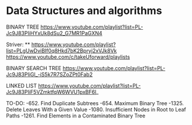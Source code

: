 # Data Structures and algorithms

BINARY TREE
https://www.youtube.com/playlist?list=PL-Jc9J83PIiHYxUk8dSu2_G7MR1PaGXN4

Striver: ** https://www.youtube.com/playlist?list=PLgUwDviBIf0q8Hkd7bK2Bpryj2xVJk8Vk
<br>
https://www.youtube.com/c/takeUforward/playlists

BINARY SEARCH TREE
https://www.youtube.com/playlist?list=PL-Jc9J83PIiGl_-iS5k7R7SZoZPt0Fab2

LINKED LIST
https://www.youtube.com/playlist?list=PL-Jc9J83PIiF5VZmktfqW6WVU1pxBF6l_


TO-DO:
-652. Find Duplicate Subtrees
-654. Maximum Binary Tree
-1325. Delete Leaves With a Given Value
-1080. Insufficient Nodes in Root to Leaf Paths
-1261. Find Elements in a Contaminated Binary Tree
